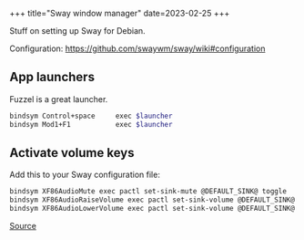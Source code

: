 +++
title="Sway window manager"
date=2023-02-25
+++

Stuff on setting up Sway for Debian.

<!-- more -->

Configuration: <https://github.com/swaywm/sway/wiki#configuration>

## App launchers

Fuzzel is a great launcher.

```sh
bindsym Control+space     exec $launcher
bindsym Mod1+F1           exec $launcher
```

## Activate volume keys

Add this to your Sway configuration file:

```sh
bindsym XF86AudioMute exec pactl set-sink-mute @DEFAULT_SINK@ toggle
bindsym XF86AudioRaiseVolume exec pactl set-sink-volume @DEFAULT_SINK@ +5%
bindsym XF86AudioLowerVolume exec pactl set-sink-volume @DEFAULT_SINK@ -5%
```

[Source](https://old.reddit.com/r/swaywm/comments/qei3oh/how_can_i_set_up_keybindgs_with_sway_for_volume/)
